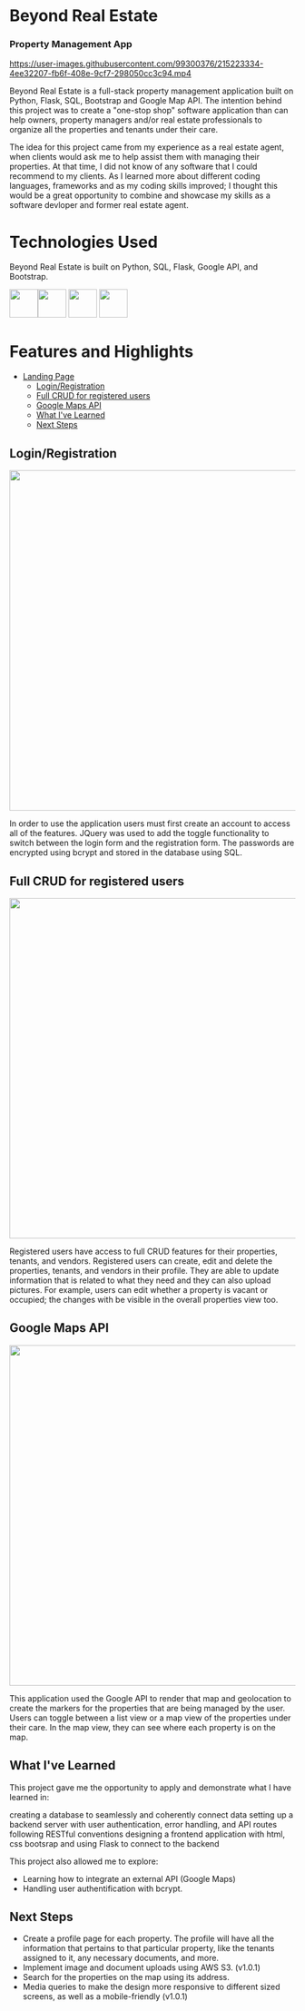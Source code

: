 # Beyond Real Estate
### Property Management App

https://user-images.githubusercontent.com/99300376/215223334-4ee32207-fb6f-408e-9cf7-298050cc3c94.mp4

Beyond Real Estate is a full-stack property management application built on Python, Flask, SQL, Bootstrap and Google Map API. The intention behind this project was to create a "one-stop shop" software application than can help owners, property managers and/or real estate professionals to organize all the properties and tenants under their care.

The idea for this project came from my experience as a real estate agent, when clients would ask me to help assist them with managing their properties. At that time, I did not know of any software that I could recommend to my clients. As I learned more about different coding languages, frameworks and as my coding skills improved; I thought this would be a great opportunity to combine and showcase my skills as a software devloper and former real estate agent.

# Technologies Used
Beyond Real Estate is built on Python, SQL, Flask, Google API, and Bootstrap. 

<img src='https://user-images.githubusercontent.com/99300376/215221527-05afec60-aa4d-4f0f-8109-215eaa4d6326.png' width='50'/><img src='https://user-images.githubusercontent.com/99300376/215221547-85726751-cc34-4aa6-9ad4-3696d2b55d06.png' width='50'/>
<img src='https://user-images.githubusercontent.com/99300376/215221562-5a3ed772-2f0c-4e80-8abe-85d466f2506f.png' width='50'/>
<img src='https://user-images.githubusercontent.com/99300376/215221599-13fefde9-6ced-4805-a8c4-47b3992fe92b.png' width='50'/>

# Features and Highlights

* [Landing Page](#examples)
  - [Login/Registration](#Login/Registration)
  - [Full CRUD for registered users](#FullCRUDforregisteredusers)
  - [Google Maps API](#GoogleMapsApi)
  - [What I've Learned](#WhatIveLearned)
  - [Next Steps](#nextSteps)

<a name='Login/Registration'></a>
## Login/Registration
<img src='https://videoapi-muybridge.vimeocdn.com/animated-thumbnails/image/f7e577ad-d4df-4ca0-b6c8-39ce044a65b6.gif?ClientID=vimeo-core-prod&Date=1674861993&Signature=4bf2db069af27bf73da15b1352a5ee2cdea1a278' width='600'/>

In order to use the application users must first create an account to access all of the features. JQuery was used to add the toggle functionality to switch between the login form and the registration form. The passwords are encrypted using bcrypt and stored in the database using SQL.  

<a name='FullCRUDforregisteredusers'></a>
## Full CRUD for registered users
<img src='https://videoapi-muybridge.vimeocdn.com/animated-thumbnails/image/015e0075-c9ce-4371-b785-a24e04cbcb16.gif?ClientID=vimeo-core-prod&Date=1674862329&Signature=12a8a5d97042c28e08853914b31b6117f85d05bb' width='600'/>

Registered users have access to full CRUD features for their properties, tenants, and vendors. Registered users can create, edit and delete the properties, tenants, and vendors in their profile. They are able to update information that is related to what they need and they can also upload pictures. For example, users can edit whether a property is vacant or occupied; the changes with be visible in the overall properties view too.

<a name='GoogleMapsApi'></a>
## Google Maps API
<img src='https://videoapi-muybridge.vimeocdn.com/animated-thumbnails/image/ea307459-4e25-4769-8e3a-46c1ec8e54d1.gif?ClientID=vimeo-core-prod&Date=1674862149&Signature=820e436ad0395b1f3d287b9171b2e3c6fcbe6abd' width='600' />

This application used the Google API to render that map and geolocation to create the markers for the properties that are being managed by the user. Users can toggle between a list view or a map view of the properties under their care. In the map view, they can see where each property is on the map.

<a name='WhatIveLearned'></a>
## What I've Learned

This project gave me the opportunity to apply and demonstrate what I have learned in:

creating a database to seamlessly and coherently connect data
setting up a backend server with user authentication, error handling, and API routes following RESTful conventions
designing a frontend application with html, css bootsrap and using Flask to connect to the backend

This project also allowed me to explore:
- Learning how to integrate an external API (Google Maps) 
- Handling user authentification with bcrypt.

<a name='nextSteps'></a>
## Next Steps

- Create a profile page for each property. The profile will have all the information that pertains to that particular property, like the tenants assigned to it, any necessary documents, and more. 
- Implement image and document uploads using AWS S3. (v1.0.1)
- Search for the properties on the map using its address. 
- Media queries to make the design more responsive to different sized screens, as well as a mobile-friendly (v1.0.1)
